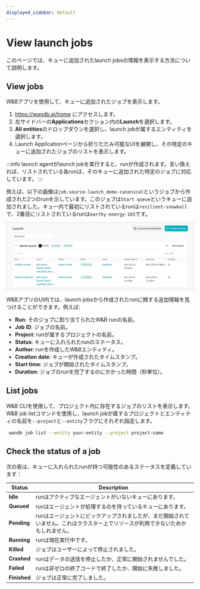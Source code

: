 ```yaml
---
displayed_sidebar: default
---
```


# View launch jobs

このページでは、キューに追加されたlaunch jobsの情報を表示する方法について説明します。

## View jobs

W&Bアプリを使用して、キューに追加されたジョブを表示します。

1. https://wandb.ai/home にアクセスします。
2. 左サイドバーの**Applications**セクション内の**Launch**を選択します。
3. **All entities**のドロップダウンを選択し、launch jobが属するエンティティを選択します。
4. Launch Applicationページから折りたたみ可能なUIを展開し、その特定のキューに追加されたジョブのリストを表示します。

:::info
launch agentがlaunch jobを実行すると、runが作成されます。言い換えれば、リストされている各runは、そのキューに追加された特定のジョブに対応しています。
:::

例えば、以下の画像は`job-source-launch_demo-canonical`というジョブから作成された2つのrunを示しています。このジョブは`Start queue`というキューに追加されました。キュー内で最初にリストされているrunは`resilient-snowball`で、2番目にリストされているrunは`earthy-energy-165`です。

![](/images/launch/launch_jobs_status.png)

W&BアプリのUI内では、launch jobsから作成されたrunに関する追加情報を見つけることができます。例えば:
   - **Run**: そのジョブに割り当てられたW&B runの名前。
   - **Job ID**: ジョブの名前。
   - **Project**: runが属するプロジェクトの名前。
   - **Status**: キューに入れられたrunのステータス。
   - **Author**: runを作成したW&Bエンティティ。
   - **Creation date**: キューが作成されたタイムスタンプ。
   - **Start time**: ジョブが開始されたタイムスタンプ。
   - **Duration**: ジョブのrunを完了するのにかかった時間（秒単位）。

## List jobs 
W&B CLIを使用して、プロジェクト内に存在するジョブのリストを表示します。W&B job listコマンドを使用し、launch jobが属するプロジェクトとエンティティの名前を`--project`と`--entity`フラグにそれぞれ指定します。

```bash
 wandb job list --entity your-entity --project project-name
```

## Check the status of a job

次の表は、キューに入れられたrunが持つ可能性のあるステータスを定義しています：

| Status | Description |
| --- | --- |
| **Idle** | runはアクティブなエージェントがいないキューにあります。 |
| **Queued** | runはエージェントが処理するのを待っているキューにあります。 |
| **Pending** | runはエージェントにピックアップされましたが、まだ開始されていません。これはクラスター上でリソースが利用できないためかもしれません。 |
| **Running** | runは現在実行中です。 |
| **Killed** | ジョブはユーザーによって停止されました。 |
| **Crashed** | runはデータの送信を停止したか、正常に開始されませんでした。 |
| **Failed** | runは非ゼロの終了コードで終了したか、開始に失敗しました。 |
| **Finished** | ジョブは正常に完了しました。 |